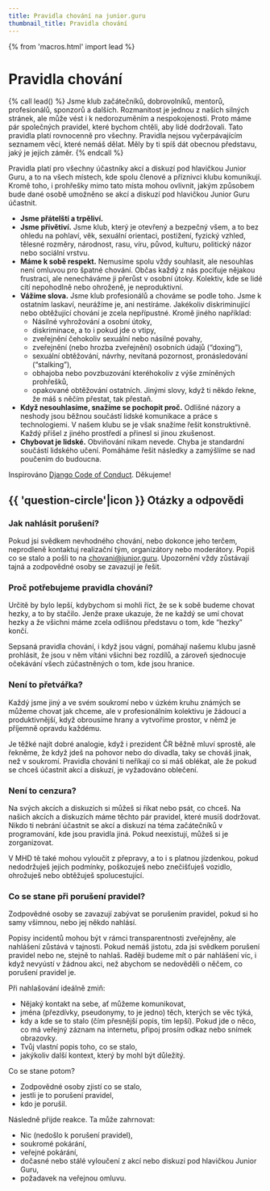 ```yaml
---
title: Pravidla chování na junior.guru
thumbnail_title: Pravidla chování
---
```


{% from 'macros.html' import lead %}


# Pravidla chování

{% call lead() %}
Jsme klub začátečníků, dobrovolníků, mentorů, profesionálů, sponzorů a dalších. Rozmanitost je jednou z našich silných stránek, ale může vést i k nedorozuměním a nespokojenosti. Proto máme pár společných pravidel, které bychom chtěli, aby lidé dodržovali. Tato pravidla platí rovnocenně pro všechny. Pravidla nejsou vyčerpávajícím seznamem věcí, které nemáš dělat. Měly by ti spíš dát obecnou představu, jaký je jejich záměr.
{% endcall %}

Pravidla platí pro všechny účastníky akcí a diskuzí pod hlavičkou Junior Guru, a to na všech místech, kde spolu členové a příznivci klubu komunikují. Kromě toho, i prohřešky mimo tato místa mohou ovlivnit, jakým způsobem bude dané osobě umožněno se akcí a diskuzí pod hlavičkou Junior Guru účastnit.

*   **Jsme přátelští a trpěliví.**
*   **Jsme přívětiví.** Jsme klub, který je otevřený a bezpečný všem, a to bez ohledu na pohlaví, věk, sexuální orientaci, postižení, fyzický vzhled, tělesné rozměry, národnost, rasu, víru, původ, kulturu, politický názor nebo sociální vrstvu.
*   **Máme k sobě respekt.** Nemusíme spolu vždy souhlasit, ale nesouhlas není omluvou pro špatné chování. Občas každý z nás pociťuje nějakou frustraci, ale nenecháváme ji přerůst v osobní útoky. Kolektiv, kde se lidé cítí nepohodlně nebo ohroženě, je neproduktivní.
*   **Vážíme slova.** Jsme klub profesionálů a chováme se podle toho. Jsme k ostatním laskaví, neurážíme je, ani nestíráme. Jakékoliv diskriminující nebo obtěžující chování je zcela nepřípustné. Kromě jiného například:
    *   Násilné vyhrožování a osobní útoky,
    *   diskriminace, a to i pokud jde o vtipy,
    *   zveřejnění čehokoliv sexuální nebo násilné povahy,
    *   zveřejnění (nebo hrozba zveřejnění) osobních údajů (“doxing”),
    *   sexuální obtěžování, návrhy, nevítaná pozornost, pronásledování (“stalking”),
    *   obhajoba nebo povzbuzování kteréhokoliv z výše zmíněných prohřešků,
    *   opakované obtěžování ostatních. Jinými slovy, když ti někdo řekne, že máš s něčím přestat, tak přestaň.
*   **Když nesouhlasíme, snažíme se pochopit proč.** Odlišné názory a neshody jsou běžnou součástí lidské komunikace a práce s technologiemi. V našem klubu se je však snažíme řešit konstruktivně. Každý přišel z jiného prostředí a přinesl si jinou zkušenost.
*   **Chybovat je lidské.** Obviňování nikam nevede. Chyba je standardní součástí lidského učení. Pomáháme řešit následky a zamýšlíme se nad poučením do budoucna.

Inspirováno [Django Code of Conduct](https://www.djangoproject.com/conduct/). Děkujeme!


## {{ 'question-circle'|icon }} Otázky a odpovědi

### Jak nahlásit porušení?

Pokud jsi svědkem nevhodného chování, nebo dokonce jeho terčem, neprodleně kontaktuj realizační tým, organizátory nebo moderátory. Popiš co se stalo a pošli to na [chovani@junior.guru](mailto:chovani@junior.guru). Upozornění vždy zůstávají tajná a zodpovědné osoby se zavazují je řešit.

### Proč potřebujeme pravidla chování?

Určitě by bylo lepší, kdybychom si mohli říct, že se k sobě budeme chovat hezky, a to by stačilo. Jenže praxe ukazuje, že ne každý se umí chovat hezky a že všichni máme zcela odlišnou představu o tom, kde “hezky” končí.

Sepsaná pravidla chování, i když jsou vágní, pomáhají našemu klubu jasně prohlásit, že jsou v něm vítáni všichni bez rozdílů, a zároveň sjednocuje očekávání všech zúčastněných o tom, kde jsou hranice.

### Není to přetvářka?

Každý jsme jiný a ve svém soukromí nebo v úzkém kruhu známých se můžeme chovat jak chceme, ale v profesionálním kolektivu je žádoucí a produktivnější, když obrousíme hrany a vytvoříme prostor, v němž je příjemně opravdu každému.

Je těžké najít dobré analogie, když i prezident ČR běžně mluví sprostě, ale řekněme, že když jdeš na pohovor nebo do divadla, taky se chováš jinak, než v soukromí. Pravidla chování ti neříkají co si máš oblékat, ale že pokud se chceš účastnit akcí a diskuzí, je vyžadováno oblečení.

### Není to cenzura?

Na svých akcích a diskuzích si můžeš si říkat nebo psát, co chceš. Na našich akcích a diskuzích máme těchto pár pravidel, které musíš dodržovat. Nikdo ti nebrání účastnit se akcí a diskuzí na téma začátečníků v programování, kde jsou pravidla jiná. Pokud neexistují, můžeš si je zorganizovat.

V MHD tě také mohou vyloučit z přepravy, a to i s platnou jízdenkou, pokud nedodržuješ jejich podmínky, poškozuješ nebo znečišťuješ vozidlo, ohrožuješ nebo obtěžuješ spolucestující.

### Co se stane při porušení pravidel?

Zodpovědné osoby se zavazují zabývat se porušením pravidel, pokud si ho samy všimnou, nebo jej někdo nahlásí.

Popisy incidentů mohou být v rámci transparentnosti zveřejněny, ale nahlášení zůstává v tajnosti. Pokud nemáš jistotu, zda jsi svědkem porušení pravidel nebo ne, stejně to nahlaš. Raději budeme mít o pár nahlášení víc, i když nevyústí v žádnou akci, než abychom se nedověděli o něčem, co porušení pravidel je.

Při nahlašování ideálně zmiň:

*   Nějaký kontakt na sebe, ať můžeme komunikovat,
*   jména (přezdívky, pseudonymy, to je jedno) těch, kterých se věc týká,
*   kdy a kde se to stalo (čím přesnější popis, tím lepší). Pokud jde o něco, co má veřejný záznam na internetu, připoj prosím odkaz nebo snímek obrazovky.
*   Tvůj vlastní popis toho, co se stalo,
*   jakýkoliv další kontext, který by mohl být důležitý.

Co se stane potom?

*   Zodpovědné osoby zjistí co se stalo,
*   jestli je to porušení pravidel,
*   kdo je porušil.

Následně přijde reakce. Ta může zahrnovat:

*   Nic (nedošlo k porušení pravidel),
*   soukromé pokárání,
*   veřejné pokárání,
*   dočasné nebo stálé vyloučení z akcí nebo diskuzí pod hlavičkou Junior Guru,
*   požadavek na veřejnou omluvu.
